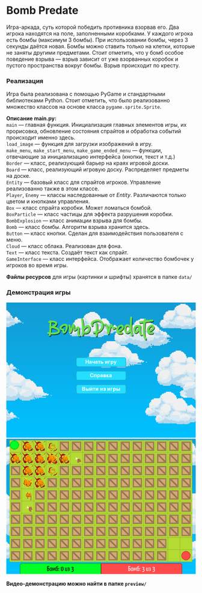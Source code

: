 # Bomb Predate

Игра-аркада, суть которой победить противника взорвав его. Два игрока находятся на поле, заполненными коробками. У каждого игрока есть бомбы (максимум 3 бомбы). При использовании бомбы, через 3 секунды даётся новая. Бомбы можно ставить только на клетки, которые не заняты другими предметами. Стоит отметить, что у бомб особое поведение взрыва — взрыв зависит от уже взорванных коробок и пустого пространства вокруг бомбы. Взрыв происходит по кресту.

### Реализация
Игра была реализована с помощью PyGame и стандартными библиотеками Python.
Стоит отметить, что было реализованно множество классов на основе класса `pygame.sprite.Sprite`.

**Описание main.py:**  
`main` — главная функция. Инициализация главных элементов игры, их прорисовка, обновление состояния спрайтов и обработка событий происходит именно здесь.  
`load_image` — функция для загрузки изображений в игру.  
`make_menu`, `make_start_menu`, `make_game_ended_menu` — функции, отвечающие за инициализацию интерфейса (кнопки, текст и т.д.)  
`Border` — класс, реализующий барьер на краях игровой доски.  
`Board` — класс, реализующий игровую доску. Распределяет предметы на доске.  
`Entity` — базовый класс для спрайтов игроков. Управление реализованно также в этом классе.  
`Player`, `Enemy` — классы наследованные от *Entity*. Различаются только цветом и кнопками управления.  
`Box` — класс спрайта коробки. Может ломаться бомбой.  
`BoxParticle` — класс частицы для эффекта разрушения коробки.  
`BombExplosion` — класс анимации взрыва для бомбы.  
`Bomb` — класс бомбы. Алгоритм взрыва хранится здесь.  
`Button` — класс кнопки. Сделан для взаимодействия пользователя с меню.  
`Cloud` — класс облака. Реализован для фона.  
`Text` — класс текста. Создаёт текст как спрайт.  
`GameInterface` — класс интерфейса. Отображает количество бомбочек у игроков во время игры.  

**Файлы ресурсов** для игры (картинки и шрифты) хранятся в папке `data/`

### Демонстрация игры
![А](./preview/menu.png)
![B](./preview/game.png)

**Видео-демонстрацию можно найти в папке `preview/`**
